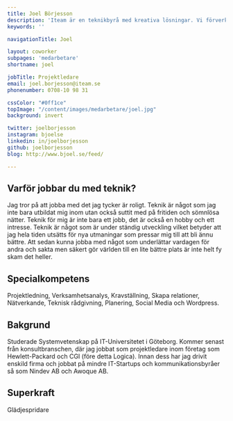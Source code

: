 ```yaml
---
title: Joel Börjesson
description: 'Iteam är en teknikbyrå med kreativa lösningar. Vi förverkligar dina idéer.'
keywords: ''

navigationTitle: Joel

layout: coworker
subpages: 'medarbetare'
shortname: joel

jobTitle: Projektledare
email: joel.borjesson@iteam.se
phonenumber: 0708-10 98 31

cssColor: "#0ff1ce"
topImage: "/content/images/medarbetare/joel.jpg"
background: invert

twitter: joelborjesson
instagram: bjoelse
linkedin: in/joelborjesson
github: joelborjesson
blog: http://www.bjoel.se/feed/

---
```


## Varför jobbar du med teknik?
Jag tror på att jobba med det jag tycker är roligt. Teknik är något som jag inte bara utbildat mig inom utan också suttit med på fritiden och sömnlösa nätter. Teknik för mig är inte bara ett jobb, det är också en hobby och ett intresse. Teknik är något som är under ständig utveckling vilket betyder att jag hela tiden utsätts för nya utmaningar som pressar mig till att bli ännu bättre. Att sedan kunna jobba med något som underlättar vardagen för andra och sakta men säkert gör världen till en lite bättre plats är inte helt fy skam det heller.
 
## Specialkompetens
Projektledning, Verksamhetsanalys, Kravställning, Skapa relationer, Nätverkande, Teknisk rådgivning, Planering, Social Media och Wordpress.
 
## Bakgrund
Studerade Systemvetenskap på IT-Universitetet i Göteborg. Kommer senast från konsultbranschen, där jag jobbat som projektledare inom företag som Hewlett-Packard och CGI (före detta Logica). Innan dess har jag drivit enskild firma och jobbat på mindre IT-Startups och kommunikationsbyråer så som Nindev AB och Awoque AB.
 
## Superkraft
Glädjespridare